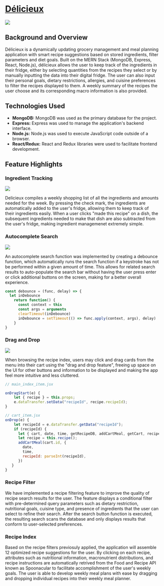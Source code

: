 # <a href="https://delicieux.herokuapp.com/" target="_blank">Délicieux</a>

![](https://github.com/jashieh/delicieux/blob/master/demo/landing.gif)

## Background and Overview
Délicieux is a dynamically updating grocery management and meal planning application with smart recipe suggestions based on stored ingredients, filter parameters and diet goals. Built on the MERN Stack (MongoDB, Express, React, Node.js), délicieux allows the user to keep track of the ingredients in their fridge, either by selecting quantities from the recipes they select or by manually inputting the data into their digital fridge. The user can also input their personal goals, dietary restrictions, allergies, and cuisine preferences to filter the recipes displayed to them. A weekly summary of the recipes the user choose and its corresponding macro information is also provided.

## Technologies Used
* **MongoDB:** MongoDB was used as the primary database for the project.
* **Express:** Express was used to manage the application's backend interface.
* **Node.js:** Node.js was used to execute JavaScript code outside of a browser.
* **React/Redux:** React and Redux libraries were used to facilitate frontend development.

## Feature Highlights

### Ingredient Tracking

![](https://github.com/jashieh/delicieux/blob/master/demo/ingredients.gif)

Delicieux compiles a weekly shopping list of all the ingredients and amounts needed for the week. By pressing the check mark, the ingredients are automatically added to the user's fridge, allowing them to keep track of their ingredients easily. When a user clicks "made this recipe" on a dish, the subsequent ingredients needed to make that dish are also subtracted from the user's fridge, making ingredient managemenet extremely simple.

### Autocomplete Search

![](https://github.com/jashieh/delicieux/blob/master/demo/auto.gif)

An autocomplete search function was implemented by creating a debounce function, which automatically runs the search function if a keystroke has not be performed within a given amount of time. This allows for related search results to auto-populate the search bar without having the user press enter or click additional buttons on the screen, making for a better overall experience.

```javascript
const debounce = (func, delay) => {
  let inDebounce
    return function() {
      const context = this
      const args = arguments
      clearTimeout(inDebounce)
      inDebounce = setTimeout(() => func.apply(context, args), delay)
    }
}
```

### Drag and Drop 

![](https://github.com/jashieh/delicieux/blob/master/demo/drag.gif)

When browsing the recipe index, users may click and drag cards from the menu into their cart using the "drag and drop feature", freeing up space on the UI for other buttons and information to be displayed and making the app feel more intuitive and less cluttered. 

```javascript
// main_index_item.jsx

onDragStart(e) {
    let { recipe } = this.props;
    e.dataTransfer.setData("recipeId", recipe.recipeId);
}

// cart_item.jsx
onDrop(e) {
    let recipeId = e.dataTransfer.getData("recipeId");
    if (recipeId) {
      let { cart, date, time, getRecipeDB, addCartMeal, getCart, recipes } = this.props;
      let recipe = this.recipe();
      addCartMeal(cart.id, {
        date,
        time,
        recipeId: parseInt(recipeId),
      })
   }
}
```

 ### Recipe Filter

We have implemented a recipe filtering feature to improve the quality of recipe search results for the user. The feature displays a conditional filter with pre-determined query parameters such as dietary restriction, nutritional goals, cuisine type, and presence of ingredients that the user can select to refine their search. After the search button function is executed, the resulting search scans the database and only displays results that conform to user-selected preferences.



 ### Recipe Index

Based on the recipe filters previosuly applied, the application will assemble 12 optimized recipe suggestions for the user. By clicking on each recipe, attributes such as nutritional information, macronutrient distributions, and recipe instructions are automatically retrived from the Food and Recipe API known as Spoonacular to facilitate accomplishment of the user's weekly goals. The user is able to develop weekly meal plans with ease by dragging and dropping individual recipes into their weekly meal planner. 
  


